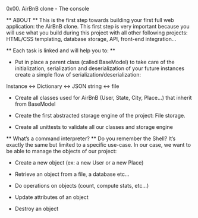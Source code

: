 0x00. AirBnB clone - The console


** ABOUT **
This is the first step towards building your first full web application: the AirBnB clone. This first step is very important because you will use what you build during this project with all other following projects: HTML/CSS templating, database storage, API, front-end integration…



** Each task is linked and will help you to: **


- Put in place a parent class (called BaseModel) to take care of the initialization, serialization and deserialization of your future instances
create a simple flow of serialization/deserialization:

Instance <-> Dictionary <-> JSON string <-> file

- Create all classes used for AirBnB (User, State, City, Place…) that inherit from BaseModel

- Create the first abstracted storage engine of the project: File storage.

- Create all unittests to validate all our classes and storage engine


** What’s a command interpreter? **
Do you remember the Shell? It’s exactly the same but limited to a specific use-case. In our case, we want to be able to manage the objects of our project:

- Create a new object (ex: a new User or a new Place)

- Retrieve an object from a file, a database etc…

- Do operations on objects (count, compute stats, etc…)

- Update attributes of an object

- Destroy an object
